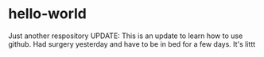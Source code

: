 # hello-world
Just another respository
UPDATE: This is an update to learn how to use github. Had surgery yesterday and have to be in bed for a few days. It's littt
